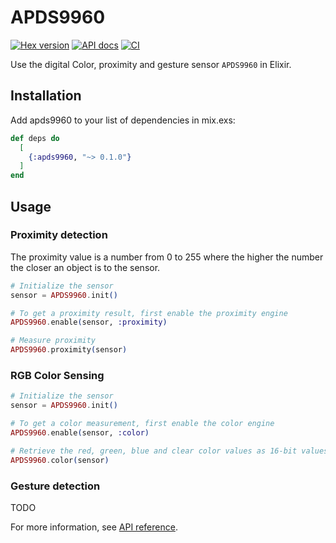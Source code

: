 # APDS9960

[![Hex version](https://img.shields.io/hexpm/v/apds9960.svg 'Hex version')](https://hex.pm/packages/apds9960)
[![API docs](https://img.shields.io/hexpm/v/apds9960.svg?label=docs 'API docs')](https://hexdocs.pm/apds9960)
[![CI](https://github.com/mnishiguchi/apds9960/actions/workflows/ci.yml/badge.svg)](https://github.com/mnishiguchi/apds9960/actions/workflows/ci.yml)

Use the digital Color, proximity and gesture sensor `APDS9960` in Elixir.
## Installation

Add apds9960 to your list of dependencies in mix.exs:

```elixir
def deps do
  [
    {:apds9960, "~> 0.1.0"}
  ]
end
```

## Usage

### Proximity detection

The proximity value is a number from 0 to 255 where the higher the number the closer an object is to the sensor.

```elixir
# Initialize the sensor
sensor = APDS9960.init()

# To get a proximity result, first enable the proximity engine
APDS9960.enable(sensor, :proximity)

# Measure proximity
APDS9960.proximity(sensor)
```

### RGB Color Sensing

```elixir
# Initialize the sensor
sensor = APDS9960.init()

# To get a color measurement, first enable the color engine
APDS9960.enable(sensor, :color)

# Retrieve the red, green, blue and clear color values as 16-bit values for each
APDS9960.color(sensor)
```

### Gesture detection

TODO


For more information, see [API reference](https://hexdocs.pm/apds9960/api-reference.html).
